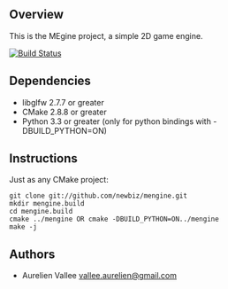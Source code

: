 Overview
---------
This is the MEgine project, a simple 2D game engine.

[![Build Status](https://drone.io/github.com/newbiz/mengine/status.png)](https://drone.io/github.com/newbiz/mengine/latest)

Dependencies
------------
- libglfw 2.7.7 or greater
- CMake 2.8.8 or greater
- Python 3.3 or greater (only for python bindings with -DBUILD_PYTHON=ON)

Instructions
------------
Just as any CMake project:

    git clone git://github.com/newbiz/mengine.git
    mkdir mengine.build
    cd mengine.build
    cmake ../mengine OR cmake -DBUILD_PYTHON=ON../mengine
    make -j

Authors
-------
- Aurelien Vallee <vallee.aurelien@gmail.com>
